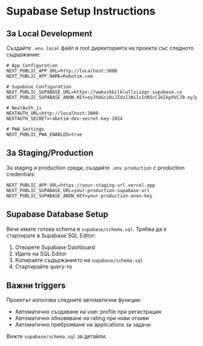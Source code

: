 # Supabase Setup Instructions

## За Local Development

Създайте `.env.local` файл в root директорията на проекта със следното съдържание:

```env
# App Configuration
NEXT_PUBLIC_APP_URL=http://localhost:3000
NEXT_PUBLIC_APP_NAME=Rabotim.com

# Supabase Configuration  
NEXT_PUBLIC_SUPABASE_URL=https://wwbxzkbilklullziiogr.supabase.co
NEXT_PUBLIC_SUPABASE_ANON_KEY=eyJhbGciOiJIUzI1NiIsInR5cCI6IkpXVCJ9.eyJpc3MiOiJzdXBhYmFzZSIsInJlZiI6Ind3Ynh6a2JpbGtsdWxsemlpb2dyIiwicm9sZSI6ImFub24iLCJpYXQiOjE3NTcwNzQwMjMsImV4cCI6MjA3MjY1MDAyM30.o1GA7hqkhIn9wH3HzdpkmUEkjz13HJGixfZ9ggVCvu0

# NextAuth.js
NEXTAUTH_URL=http://localhost:3000
NEXTAUTH_SECRET=rabotim-dev-secret-key-2024

# PWA Settings
NEXT_PUBLIC_PWA_ENABLED=true
```

## За Staging/Production

За staging и production среди, създайте `.env.production` с production credentials:

```env
NEXT_PUBLIC_APP_URL=https://your-staging-url.vercel.app
NEXT_PUBLIC_SUPABASE_URL=your-production-supabase-url
NEXT_PUBLIC_SUPABASE_ANON_KEY=your-production-anon-key
```

## Supabase Database Setup

Вече имате готова schema в `supabase/schema.sql`. Трябва да я стартирате в Supabase SQL Editor:

1. Отворете Supabase Dashboard
2. Идете на SQL Editor
3. Копирайте съдържанието на `supabase/schema.sql`
4. Стартирайте query-то

## Важни triggers

Проектът използва следните автоматични функции:
- Автоматично създаване на user profile при регистрация
- Автоматично обновяване на rating при нови отзиви
- Автоматично преброяване на applications за задачи

Вижте `supabase/schema.sql` за детайли.



